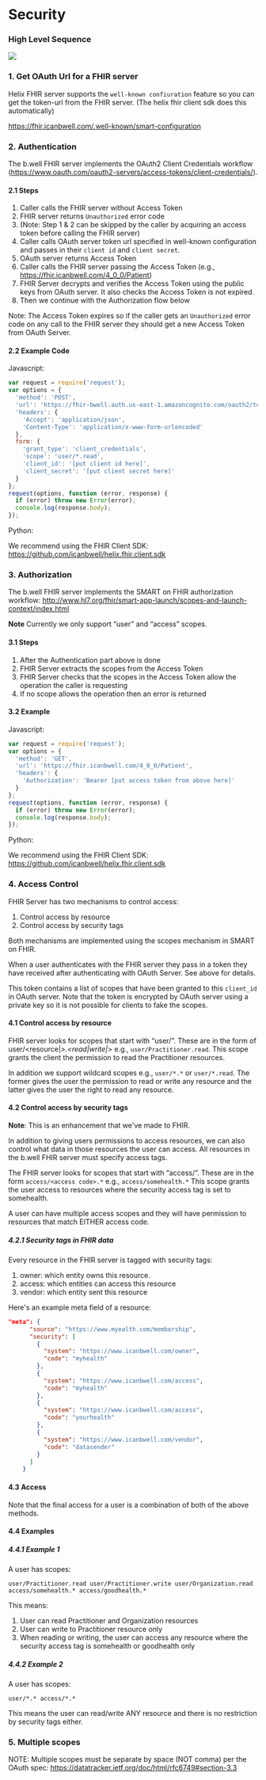 # Security

### High Level Sequence
![](https://www.websequencediagrams.com/cgi-bin/cdraw?lz=dGl0bGUgRkhJUiBTZXJ2ZXIvQ2xpZW50IEFwcCBBdXRob3JpemF0aW9uCgoAEAotPgAODQA0ByhzKToALwUgVG9rZW4gUmVxdWVzdAoAFRctPgBhCjogUmVjZWl2ZXMANgsAZA0AgRgLOiBHcmFwaFFML1Jlc291cmNlAGMIIHcvADQLAIFLCwCBFhtWZXJpZnkAgSwMYWdhaW5zdACBcQ4AghgHIEpXS1Mga2V5cwCBPRoAgR4NAIIFCwBlBWllZACBCw5Nb25nb0RiOiBRdWVyeSBmb3IgcgCCMwZlZACDEwZyAIFfBwoAJAcAgX4PUmV0dXJuABwPAIFvDQCCWg4AKQUASxgKCg&s=default)

### 1. Get OAuth Url for a FHIR server

Helix FHIR server supports the `well-known confiuration` feature so you can get the token-url from the FHIR server.  (The helix fhir client sdk   does this automatically)

https://fhir.icanbwell.com/.well-known/smart-configuration

### 2. Authentication

The b.well FHIR server implements the OAuth2 Client Credentials workflow (https://www.oauth.com/oauth2-servers/access-tokens/client-credentials/).

#### 2.1 Steps
1. Caller calls the FHIR server without Access Token
2. FHIR server returns `Unauthorized` error code
3. (Note: Step 1 & 2 can be skipped by the caller by acquiring an access token before calling the FHIR server)
4. Caller calls OAuth server token url specified in well-known configuration and passes in their `client id` and `client secret`.
5. OAuth server returns Access Token
6. Caller calls the FHIR server passing the Access Token (e.g., https://fhir.icanbwell.com/4_0_0/Patient)
7. FHIR Server decrypts and verifies the Access Token using the public keys from OAuth server.  It also checks the Access Token is not expired.
8. Then we continue with the Authorization flow below

Note: The Access Token expires so if the caller gets an `Unauthorized` error code on any call to the FHIR server they should get a new Access Token from OAuth Server.

#### 2.2 Example Code
Javascript:
```javascript
var request = require('request');
var options = {
  'method': 'POST',
  'url': 'https://fhir-bwell.auth.us-east-1.amazoncognito.com/oauth2/token',
  'headers': {
    'Accept': 'application/json',
    'Content-Type': 'application/x-www-form-urlencoded'
  },
  form: {
    'grant_type': 'client_credentials',
    'scope': 'user/*.read',
    'client_id': '[put client id here]',
    'client_secret': '[put client secret here]'
  }
};
request(options, function (error, response) {
  if (error) throw new Error(error);
  console.log(response.body);
});
```
Python:

We recommend using the FHIR Client SDK: https://github.com/icanbwell/helix.fhir.client.sdk

### 3. Authorization
The b.well FHIR server implements the SMART on FHIR authorization workflow: http://www.hl7.org/fhir/smart-app-launch/scopes-and-launch-context/index.html

**Note** Currently we only support “user” and “access” scopes.

#### 3.1 Steps
1. After the Authentication part above is done
2. FHIR Server extracts the scopes from the Access Token
3. FHIR Server checks that the scopes in the Access Token allow the operation the caller is requesting
4. If no scope allows the operation then an error is returned

#### 3.2 Example
Javascript:
```javascript
var request = require('request');
var options = {
  'method': 'GET',
  'url': 'https://fhir.icanbwell.com/4_0_0/Patient',
  'headers': {
    'Authorization': 'Bearer [put access token from above here]'
  }
};
request(options, function (error, response) {
  if (error) throw new Error(error);
  console.log(response.body);
});
```
Python:

We recommend using the FHIR Client SDK: https://github.com/icanbwell/helix.fhir.client.sdk

### 4. Access Control
FHIR Server has two mechanisms to control access:
1. Control access by resource
2. Control access by security tags

 
Both mechanisms are implemented using the scopes mechanism in SMART on FHIR.

 
When a user authenticates with the FHIR server they pass in a token they have received after authenticating with OAuth Server.  See above for details.

This token contains a list of scopes that have been granted to this `client_id` in OAuth server.  Note that the token is encrypted by OAuth server using a private key so it is not possible for clients to fake the scopes.


#### 4.1 Control access by resource
FHIR server looks for scopes that start with “user/”.  These are in the form of user/<resource|*>.<read|write|*> e.g., `user/Practitioner.read`.  This scope grants the client the permission to read the Practitioner resources.

In addition we support wildcard scopes e.g., `user/*.*` or `user/*.read`.  The former gives the user the permission to read or write any resource and the latter gives the user the right to read any resource.

 

#### 4.2 Control access by security tags
**Note**: This is an enhancement that we've made to FHIR.

In addition to giving users permissions to access resources, we can also control what data in those resources the user can access.  All resources in the b.well FHIR server must specify access tags. 

The FHIR server looks for scopes that start with “access/”.  These are in the form `access/<access code>.*` e.g., `access/somehealth.*`  This scope grants the user access to resources where the security access tag is set to somehealth.

A user can have multiple access scopes and they will have permission to resources that match EITHER access code.

##### 4.2.1 Security tags in FHIR data
Every resource in the FHIR server is tagged with security tags:
1. owner: which entity owns this resource.
2. access: which entities can access this resource
3. vendor: which entity sent this resource


Here's an example meta field of a resource:
```json
"meta": {
      "source": "https://www.myealth.com/membership",
      "security": [
        {
          "system": "https://www.icanbwell.com/owner",
          "code": "myhealth"
        },
        {
          "system": "https://www.icanbwell.com/access",
          "code": "myhealth"
        },
        {
          "system": "https://www.icanbwell.com/access",
          "code": "yourhealth"
        },
        {
          "system": "https://www.icanbwell.com/vendor",
          "code": "datasender"
        }
      ]
    }
```


#### 4.3 Access
Note that the final access for a user is a combination of both of the above methods. 


#### 4.4 Examples

##### 4.4.1 Example 1
A user has scopes:
```
user/Practitioner.read user/Practitioner.write user/Organization.read access/somehealth.* access/goodhealth.*
``` 

This means:
1. User can read Practitioner and Organization resources
2. User can write to Practitioner resource only
3. When reading or writing, the user can access any resource where the security access tag is somehealth or goodhealth only

 

##### 4.4.2 Example 2 
A user has scopes:
```
user/*.* access/*.*
```
This means the user can read/write ANY resource and there is no restriction by security tags either.

 
### 5. Multiple scopes
NOTE: Multiple scopes must be separate by space (NOT comma) per the OAuth spec: https://datatracker.ietf.org/doc/html/rfc6749#section-3.3
